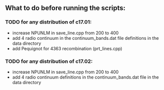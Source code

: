 ## What to do before running the scripts:

### TODO for any distribution of c17.01:
- increase NPUNLM in save_line.cpp from 200 to 400
- add 4 radio continuum in the continuum_bands.dat file definitions in the data directory
- add Pequignot for 4363 recombination (prt_lines.cpp)

### TODO for any distribution of c17.02:
- increase NPUNLM in save_line.cpp from 200 to 400
- add 4 radio continuum definitions in the continuum_bands.dat file in the data directory
